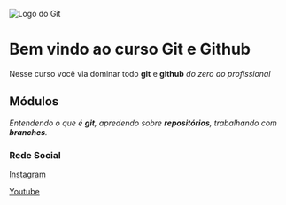 ![Logo do Git](https://sujeitoprogramador.com/wp-content/uploads/2023/09/git-icon.png)

# Bem vindo ao curso Git e Github
Nesse curso você via dominar todo **git** e **github** _do zero ao profissional_

## Módulos
_Entendendo o que é **git**, apredendo sobre **repositórios**, trabalhando com **branches**._

### Rede Social
[Instagram](https://instagram.com/gyovanaa_carneiroo)

[Youtube](https://youtube.com)